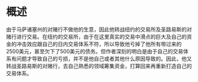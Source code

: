 # 概述
由于马萨诸塞州的对赌行不做他的生意，因此他转战纽约的交易所及圣路易斯的对赌行进行交易。在纽约的交易所，由于在这里真实的交易中滑点的巨大及自己的资金的冲击效应跟自己的日内交易体系不符，所以导致他亏掉了他所有带过来的2500美元，甚至欠下了500美元的债务。但作者深刻的明白是由于自己的交易体系有问题才导致自己的亏损，并不是他自己或者其他什么原因导致的。因此，他又转战圣路易斯的对赌行，去自己熟悉的领域筹集资金，打算回来再重新打造自己的交易体系。
